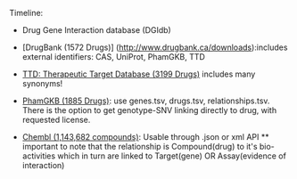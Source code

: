 
Timeline: 

* Drug Gene Interaction database (DGIdb)

* [DrugBank (1572 Drugs)] (http://www.drugbank.ca/downloads):includes external identifiers: CAS, UniProt, PhamGKB, TTD

* [TTD: Therapeutic Target Database (3199 Drugs)](http://bidd.nus.edu.sg/group/cjttd/TTD_Download.asp) includes many synonyms!

* [PhamGKB (1885 Drugs)](http://www.pharmgkb.org/resources/downloads_and_web_services.jsp): use genes.tsv, drugs.tsv, relationships.tsv. There is the option to get genotype-SNV linking directly to drug, with requested license.

* [Chembl (1,143,682 compounds)](https://www.ebi.ac.uk/chembldb/index.php/downloads): Usable through .json or xml API ** important to note that the relationship is Compound(drug) to it's bio-activities which in turn are linked to Target(gene) OR Assay(evidence of interaction)
